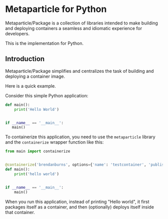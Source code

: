 # Metaparticle for Python
Metaparticle/Package is a collection of libraries intended to
make building and deploying containers a seamless and idiomatic
experience for developers.

This is the implementation for Python.

## Introduction
Metaparticle/Package simplifies and centralizes the task of
building and deploying a container image.

Here is a quick example.

Consider this simple Python application:
```python
def main():
    print('Hello World')


if __name__ == '__main__':
   main()
```

To containerize this application, you need to use the `metaparticle` library and
the `containerize` wrapper function like this:

```python
from main import containerize


@containerize('brendanburns', options={'name': 'testcontainer', 'publish': True})
def main():
    print('hello world')


if __name__ == '__main__':
    main()

```

When you run this application, instead of printing "Hello world", it first packages itself as a container, and
then (optionally) deploys itself inside that container.
